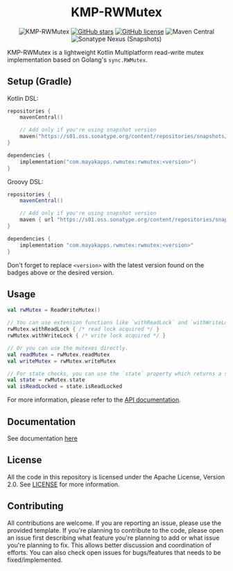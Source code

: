 <br />

<!--suppress HtmlDeprecatedAttribute -->
<h1 align="center" style="margin-top: 0;">KMP-RWMutex</h1>

<!--suppress HtmlDeprecatedAttribute -->
<div align="center">

![KMP-RWMutex](https://img.shields.io/badge/RWMutex-blue?logo=kotlin)
[![GitHub stars](https://img.shields.io/github/stars/MayakaApps/KMP-RWMutex)](https://github.com/MayakaApps/KMP-RWMutex/stargazers)
[![GitHub license](https://img.shields.io/github/license/MayakaApps/KMP-RWMutex)](https://github.com/MayakaApps/KMP-RWMutex/blob/main/LICENSE)
![Maven Central](https://img.shields.io/maven-central/v/com.mayakapps.rwmutex/rwmutex)
![Sonatype Nexus (Snapshots)](https://img.shields.io/nexus/s/com.mayakapps.rwmutex/rwmutex?server=https%3A%2F%2Fs01.oss.sonatype.org)

</div>

KMP-RWMutex is a lightweight Kotlin Multiplatform read-write mutex implementation based on Golang's `sync.RWMutex`.

## Setup (Gradle)

Kotlin DSL:

```kotlin
repositories {
    mavenCentral()

    // Add only if you're using snapshot version
    maven("https://s01.oss.sonatype.org/content/repositories/snapshots/")
}

dependencies {
    implementation("com.mayakapps.rwmutex:rwmutex:<version>")
}
```

Groovy DSL:

```groovy
repositories {
    mavenCentral()

    // Add only if you're using snapshot version
    maven { url "https://s01.oss.sonatype.org/content/repositories/snapshots/" }
}

dependencies {
    implementation "com.mayakapps.rwmutex:rwmutex:<version>"
}
```

Don't forget to replace `<version>` with the latest version found on the badges above or the desired version.

## Usage

```kotlin
val rwMutex = ReadWriteMutex()

// You can use extension functions like `withReadLock` and `withWriteLock` for simpler usage.
rwMutex.withReadLock { /* read lock acquired */ }
rwMutex.withWriteLock { /* write lock acquired */ }

// Or you can use the mutexes directly.
val readMutex = rwMutex.readMutex
val writeMutex = rwMutex.writeMutex

// For state checks, you can use the `state` property which returns a snapshot of the current state.
val state = rwMutex.state
val isReadLocked = state.isReadLocked
```

For more information, please refer to the [API documentation](https://mayakaapps.github.io/KMP-RWMutex/api/rwmutex/com.mayakapps.rwmutex/-read-write-mutex/index.html).

## Documentation

See documentation [here](https://mayakaapps.github.io/KMP-RWMutex/latest/)

## License

All the code in this repository is licensed under the Apache License, Version 2.0. See [LICENSE](LICENSE) for more
information.

## Contributing

All contributions are welcome. If you are reporting an issue, please use the provided template. If you're planning to
contribute to the code, please open an issue first describing what feature you're planning to add or what issue you're
planning to fix. This allows better discussion and coordination of efforts. You can also check open issues for
bugs/features that needs to be fixed/implemented.
